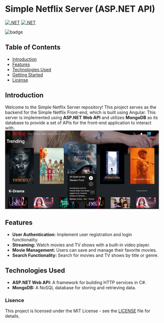 # Simple Netflix Server (ASP.NET API)

[![.NET](https://github.com/meofiscoding/Simple-Netflix-Server/actions/workflows/dev.yml/badge.svg?branch=dev)](https://github.com/meofiscoding/Simple-Netflix-Server/actions/workflows/dev.yml) 
[![.NET](https://github.com/meofiscoding/Simple-Netflix-Server/actions/workflows/main.yml/badge.svg?branch=main)](https://github.com/meofiscoding/Simple-Netflix-Server/actions/workflows/main.yml) 

![badge](https://img.shields.io/endpoint?url=https://gist.githubusercontent.com/meofiscoding/963b7585a91835492e8df1d4a7d6c356/raw/code-coverage.json)
## Table of Contents

- [Introduction](#introduction)
- [Features](#features)
- [Technologies Used](#technologies-used)
- [Getting Started](#getting-started)
- [License](#license)

## Introduction

Welcome to the Simple Netflix Server repository! This project serves as the backend for the Simple Netflix Front-end, which is built using Angular. This server is implemented using **ASP.NET Web API** and utilizes **MongoDB** as its database to provide a set of APIs for the front-end application to interact with.
![Preview](https://github.com/meofiscoding/Simple-Angular/blob/main/assets/preview_landing2.png)

## Features

- **User Authentication:** Implement user registration and login functionality.
- **Streaming:** Watch movies and TV shows with a built-in video player.
- **Movie Management:** Users can save and manage their favorite movies.
- **Search Functionality:** Search for movies and TV shows by title or genre.

## Technologies Used
- **ASP.NET Web API:** A framework for building HTTP services in C#.
- **MongoDB:** A NoSQL database for storing and retrieving data.

### Lisence
This project is licensed under the MIT License - see the [LICENSE](https://github.com/meofiscoding/Simple-Netflix-Server/blob/main/LICENSE) file for details.

